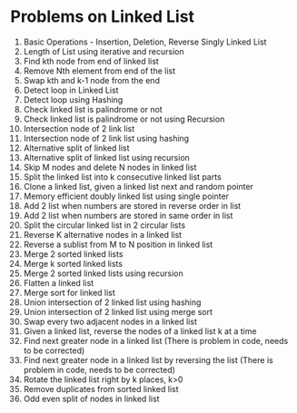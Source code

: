 # Problems on Linked List

1. Basic Operations - Insertion, Deletion, Reverse Singly Linked List
2. Length of List using iterative and recursion
3. Find kth node from end of linked list
4. Remove Nth element from end of the list
5. Swap kth and k-1 node from the end
6. Detect loop in Linked List
7. Detect loop using Hashing
8. Check linked list is palindrome or not
9. Check linked list is palindrome or not using Recursion
10. Intersection node of 2 link list
11. Intersection node of 2 link list using hashing
12. Alternative split of linked list
13. Alternative split of linked list using recursion
14. Skip M nodes and delete N nodes in linked list
15. Split the linked list into k consecutive linked list parts
16. Clone a linked list, given a linked list next and random pointer
17. Memory efficient doubly linked list using single pointer
18. Add 2 list when numbers are stored in reverse order in list
19. Add 2 list when numbers are stored in same order in list
20. Split the circular linked list in 2 circular lists
21. Reverse K alternative nodes in a linked list
22. Reverse a sublist from M to N position in linked list
23. Merge 2 sorted linked lists
24. Merge k sorted linked lists
25. Merge 2 sorted linked lists using recursion
26. Flatten a linked list
27. Merge sort for linked list
28. Union intersection of 2 linked list using hashing
29. Union intersection of 2 linked list using merge sort
30. Swap every two adjacent nodes in a linked list
31. Given a linked list, reverse the nodes of a linked list k at a time
32. Find next greater node in a linked list (There is problem in code, needs to be corrected)
33. Find next greater node in a linked list by reversing the list (There is problem in code, needs to be corrected)
34. Rotate the linked list right by k places, k>0
35. Remove duplicates from sorted linked list
36. Odd even split of nodes in linked list
